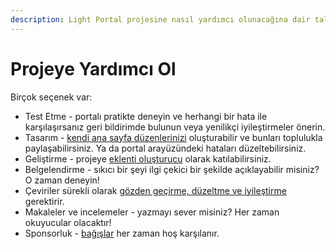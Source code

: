 ```yaml
---
description: Light Portal projesine nasıl yardımcı olunacağına dair talimatlar
---
```


# Projeye Yardımcı Ol

Birçok seçenek var:

- Test Etme - portalı pratikte deneyin ve herhangi bir hata ile karşılaşırsanız geri bildirimde bulunun veya yenilikçi iyileştirmeler önerin.
- Tasarım - [kendi ana sayfa düzenlerinizi](./create-layout.md) oluşturabilir ve bunları toplulukla paylaşabilirsiniz. Ya da portal arayüzündeki hataları düzeltebilirsiniz.
- Geliştirme - projeye [eklenti oluşturucu](../plugins/create-new.md) olarak katılabilirsiniz.
- Belgelendirme - sıkıcı bir şeyi ilgi çekici bir şekilde açıklayabilir misiniz? O zaman deneyin!
- Çeviriler sürekli olarak [gözden geçirme, düzeltme ve iyileştirme](https://crowdin.com/project/light-portal) gerektirir.
- Makaleler ve incelemeler - yazmayı sever misiniz? Her zaman okuyucular olacaktır!
- Sponsorluk - [bağışlar](https://ko-fi.com/dragomano/) her zaman hoş karşılanır.
